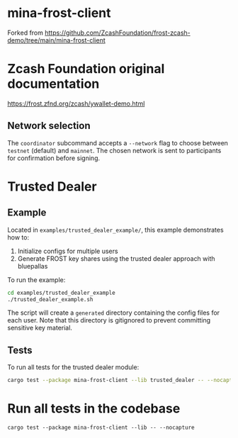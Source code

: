 # mina-frost-client

Forked from https://github.com/ZcashFoundation/frost-zcash-demo/tree/main/mina-frost-client

# Zcash Foundation original documentation

https://frost.zfnd.org/zcash/ywallet-demo.html

## Network selection

The `coordinator` subcommand accepts a `--network` flag to choose between
`testnet` (default) and `mainnet`. The chosen network is sent to participants
for confirmation before signing.

# Trusted Dealer

## Example

Located in `examples/trusted_dealer_example/`, this example demonstrates how to:

1. Initialize configs for multiple users
2. Generate FROST key shares using the trusted dealer approach with bluepallas

To run the example:

```bash
cd examples/trusted_dealer_example
./trusted_dealer_example.sh
```

The script will create a `generated` directory containing the config files for each user. Note that this directory is gitignored to prevent committing sensitive key material.

## Tests

To run all tests for the trusted dealer module:

```bash
cargo test --package mina-frost-client --lib trusted_dealer -- --nocapture
```

# Run all tests in the codebase

```
cargo test --package mina-frost-client --lib -- --nocapture
```
